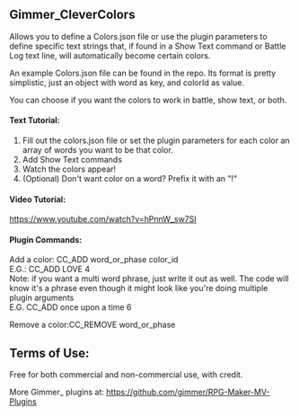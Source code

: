 ## Gimmer_CleverColors

Allows you to define a Colors.json file or use the plugin parameters to define specific text strings that, 
if found in a Show Text command or Battle Log text line, will automatically become certain colors.

An example Colors.json file can be found in the repo. Its format is pretty simplistic, just an object with word as key, 
and colorId as value.

You can choose if you want the colors to work in battle, show text, or both.

#### Text Tutorial:

1. Fill out the colors.json file or set the plugin parameters for each color an array of words you want to be that color.
2. Add Show Text commands
3. Watch the colors appear!
4. (Optional) Don't want color on a word? Prefix it with an "!"

#### Video Tutorial:
https://www.youtube.com/watch?v=hPnnW_sw7SI

#### Plugin Commands:

Add a color: CC_ADD word_or_phase color_id  
E.G.: CC_ADD LOVE 4  
Note: if you want a multi word phrase, just write it out as well. The code will know it's a phrase even though it might look like you're doing multiple plugin arguments  
E.G. CC_ADD once upon a time 6

Remove a color:CC_REMOVE word_or_phase


## Terms of Use:

Free for both commercial and non-commercial use, with credit.

More Gimmer_ plugins at: https://github.com/gimmer/RPG-Maker-MV-Plugins

